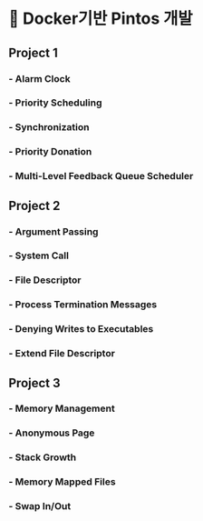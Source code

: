 # 📘 Docker기반 Pintos 개발 

## Project 1

### - Alarm Clock
### - Priority Scheduling
### - Synchronization
### - Priority Donation
### - Multi-Level Feedback Queue Scheduler

## Project 2

### - Argument Passing
### - System Call
### - File Descriptor
### - Process Termination Messages
### - Denying Writes to Executables
### - Extend File Descriptor

## Project 3

### - Memory Management
### - Anonymous Page
### - Stack Growth
### - Memory Mapped Files
### - Swap In/Out
